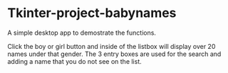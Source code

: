 # Tkinter-project-babynames

A simple desktop app to demostrate the functions.

Click the boy or girl button and inside of the listbox will display over 20 names under that gender.
The 3 entry boxes are used for the search and adding a name that you do not see on the list.
